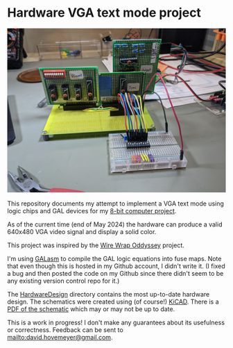 # Hardware VGA text mode project

![photo of the prototype hardware](Episode01/figures/episode01/prototype.jpg)

This repository documents my attempt to implement a VGA text mode using logic chips and GAL devices for my [8-bit computer project](https://github.com/daveho/DIY8bit).

As of the current time (end of May 2024) the hardware can produce a valid 640x480 VGA video signal and display a solid color.

This project was inspired by the [Wire Wrap Oddyssey](https://wirewrapodyssey.com) project.

I'm using [GALasm](https://github.com/daveho/GALasm) to compile the GAL logic equations into fuse maps. Note that even though this is hosted in my Github account, I didn't write it. (I fixed a bug and then posted the code on my Github since there didn't seem to be any existing version control repo for it.)

The [HardwareDesign](HardwareDesign) directory contains the most up-to-date hardware design. The schematics were created using (of course!) [KiCAD](https://www.kicad.org/). There is a [PDF of the schematic](HardwareDesign/HW_VGA.pdf) which may or may not be up to date.

This is a work in progress! I don't make any guarantees about its usefulness or correctness. Feedback can be sent to <mailto:david.hovemeyer@gmail.com>.
